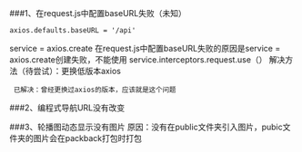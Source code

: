###1、在request.js中配置baseURL失败（未知）

```
axios.defaults.baseURL = '/api'
```

service = axios.create
     在request.js中配置baseURL失败的原因是service = axios.create创建失败，不能使用 service.interceptors.request.use（）
     解决方法（待尝试）：更换低版本axios

     已解决：曾经更换过axios的版本，应该就是这个问题
###2、编程式导航URL没有改变

###3、轮播图动态显示没有图片
     原因：没有在public文件夹引入图片，pubic文件夹的图片会在packback打包时打包

